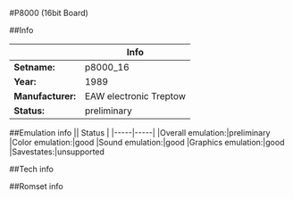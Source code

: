 #P8000 (16bit Board)

##Info

||Info|
|-----|-----|
|**Setname:**|p8000_16
|**Year:**|1989
|**Manufacturer:**|EAW electronic Treptow
|**Status:**|preliminary

##Emulation info
|| Status |
|-----|-----|
|Overall emulation:|preliminary
|Color emulation:|good
|Sound emulation:|good
|Graphics emulation:|good
|Savestates:|unsupported

##Tech info

##Romset info

<!--- START OF EDITED COMMENT DO NOT TOUCH TEXT ABOVE-->
